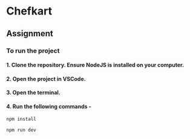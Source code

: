 # Chefkart
## Assignment
### To run the project
#### 1. Clone the repository. Ensure NodeJS is installed on your computer.
#### 2. Open the project in VSCode.
#### 3. Open the terminal.
#### 4. Run the following commands -
```bash
npm install
```
```bash
npm run dev
```
